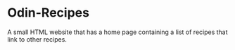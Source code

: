 # Odin-Recipes

A small HTML website that has a home page containing a list of recipes that
link to other recipes. 
